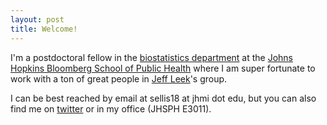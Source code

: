 ```yaml
---
layout: post
title: Welcome! 
---
```


I'm a postdoctoral fellow in the [biostatistics department](http://www.jhsph.edu/departments/biostatistics/) at the [Johns Hopkins Bloomberg School of Public Health](http://www.jhsph.edu/) where I am super fortunate to work with a ton of great people in [Jeff Leek](http://jtleek.com/)'s group. 

I can be best reached by email at sellis18 at jhmi dot edu, but you can also find me on [twitter](https://twitter.com/Shannon_E_Ellis) or in my office (JHSPH E3011).


